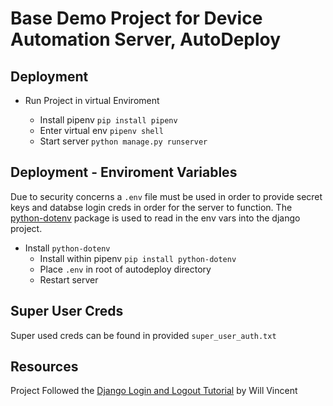 # Base Demo Project for Device Automation Server, AutoDeploy

## Deployment
- Run Project in virtual Enviroment 

    -  Install pipenv ``` pip install pipenv ```
    - Enter virtual env ``` pipenv shell ```
    - Start server ``` python manage.py runserver ```

## Deployment - Enviroment Variables
Due to security concerns a ``` .env ``` file must be used in order to provide secret keys and databse login creds in order for the server to function. The [python-dotenv](https://pypi.org/project/python-dotenv/) package is used to read in the env vars into the django project.
- Install ``` python-dotenv ```
    - Install within pipenv ``` pip install python-dotenv ```
    - Place ``` .env ``` in root of autodeploy directory
    - Restart server

## Super User Creds
Super used creds can be found in provided ``` super_user_auth.txt ```

## Resources
Project Followed the [Django Login and Logout Tutorial](https://learndjango.com/tutorials/django-login-and-logout-tutorial) by Will Vincent